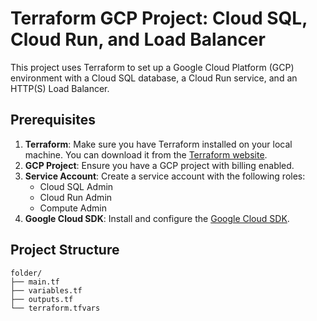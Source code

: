 # Terraform GCP Project: Cloud SQL, Cloud Run, and Load Balancer

This project uses Terraform to set up a Google Cloud Platform (GCP) environment with a Cloud SQL database, a Cloud Run service, and an HTTP(S) Load Balancer.

## Prerequisites

1. **Terraform**: Make sure you have Terraform installed on your local machine. You can download it from the [Terraform website](https://www.terraform.io/downloads.html).
2. **GCP Project**: Ensure you have a GCP project with billing enabled.
3. **Service Account**: Create a service account with the following roles:
    - Cloud SQL Admin
    - Cloud Run Admin
    - Compute Admin
4. **Google Cloud SDK**: Install and configure the [Google Cloud SDK](https://cloud.google.com/sdk/docs/quickstart).

## Project Structure

```plaintext
folder/
├── main.tf
├── variables.tf
├── outputs.tf
└── terraform.tfvars
